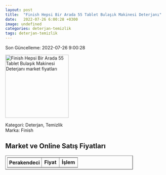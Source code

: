 ```yaml
---
layout: post
title:  "Finish Hepsi Bir Arada 55 Tablet Bulaşık Makinesi Deterjanı"
date:   2022-07-26 6:00:28 +0300
image: undefined
categories: deterjan-temizlik
tags: deterjan-temizlik
---
```


Son Güncelleme: 2022-07-26 9:00:28

<img src="undefined" width="200" alt="Finish Hepsi Bir Arada 55 Tablet Bulaşık Makinesi Deterjanı market fiyatları" />

Kategori: Deterjan, Temizlik
<br />
Marka: Finish

<h2>Market ve Online Satış Fiyatları</h2>

<table border="1" style="padding: 5px;width:80%;">
  <tr>
    <td style="padding: 5px;"><strong>Perakendeci</strong></td>
    <td><strong>Fiyat</strong></td>
    <td><strong>İşlem</strong></td>
  </tr>
  
</table>
